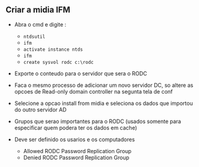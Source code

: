 ## Criar a midia IFM

* Abra o cmd e digite :
    * ``` ntdsutil ```
    * ``` ifm ```
    * ``` activate instance ntds ```
    * ``` ifm ```
    * ``` create sysvol rodc c:\rodc ```

* Exporte o conteudo para o servidor que sera o RODC
* Faca o mesmo processo de adicionar um novo servidor DC, so altere as opcoes de Read-only domain controller na segunta tela de conf
* Selecione a opcao install from midia e seleciona os dados que importou do outro servidor AD

* Grupos que serao importantes para o RODC (usados somente para especificar quem podera ter os dados em cache)
* Deve ser definido os usarios e os computadores
    * Allowed RODC Password Replication Group
    * Denied RODC Password Replication Group
